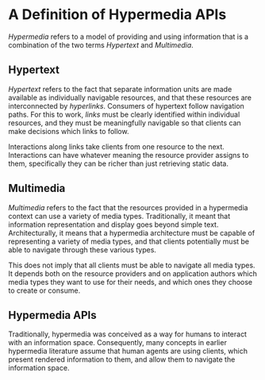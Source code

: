 # A Definition of Hypermedia APIs

*Hypermedia* refers to a model of providing and using information that is a combination of the two terms *Hypertext* and *Multimedia*.


## Hypertext

*Hypertext* refers to the fact that separate information units are made available as individually navigable resources, and that these resources are interconnected by *hyperlinks*. Consumers of hypertext follow navigation paths. For this to work, *links* must be clearly identified within individual resources, and they must be meaningfully navigable so that clients can make decisions which links to follow.

Interactions along links take clients from one resource to the next. Interactions can have whatever meaning the resource provider assigns to them, specifically they can be richer than just retrieving static data.


## Multimedia

*Multimedia* refers to the fact that the resources provided in a hypermedia context can use a variety of media types. Traditionally, it meant that information representation and display goes beyond simple text. Architecturally, it means that a hypermedia architecture must be capable of representing a variety of media types, and that clients potentially must be able to navigate through these various types.

This does not imply that all clients must be able to navigate all media types. It depends both on the resource providers and on application authors which media types they want to use for their needs, and which ones they choose to create or consume.


## Hypermedia APIs

Traditionally, hypermedia was conceived as a way for humans to interact with an information space. Consequently, many concepts in earlier hypermedia literature assume that human agents are using clients, which present rendered information to them, and allow them to navigate the information space.

